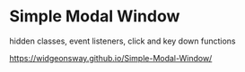 # Simple Modal Window
 
hidden classes, event listeners, click and key down functions

https://widgeonsway.github.io/Simple-Modal-Window/
